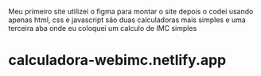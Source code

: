 Meu primeiro site utilizei o figma para montar o site depois o codei usando apenas html, css e javascript são duas calculadoras mais simples e uma terceira aba onde eu coloquei um calculo de IMC simples
<h1>calculadora-webimc.netlify.app</h1>

